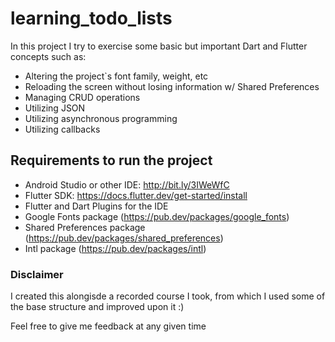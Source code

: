 # learning_todo_lists

In this project I try to exercise some basic but important Dart and Flutter concepts such as:

- Altering the project`s font family, weight, etc
- Reloading the screen without losing information w/ Shared Preferences
- Managing CRUD operations
- Utilizing JSON
- Utilizing asynchronous programming
- Utilizing callbacks

## Requirements to run the project

- Android Studio or other IDE: http://bit.ly/3IWeWfC
- Flutter SDK: https://docs.flutter.dev/get-started/install
- Flutter and Dart Plugins for the IDE
- Google Fonts package (https://pub.dev/packages/google_fonts)
- Shared Preferences package (https://pub.dev/packages/shared_preferences)
- Intl package (https://pub.dev/packages/intl)

### Disclaimer

I created this alongisde a recorded course I took, from which I used some of the base structure and improved upon it :)

Feel free to give me feedback at any given time
